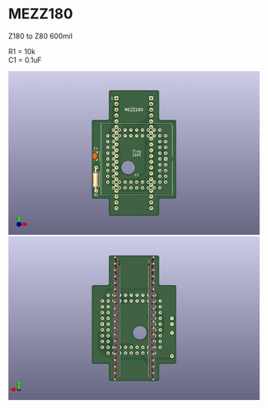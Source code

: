 # MEZZ180
Z180 to Z80 600mil

R1 = 10k  
C1 = 0.1uF  

![MEZZ180 PCB TOP](https://github.com/satoshiokue/MEZZ180/blob/main/MEZZ180_top.jpg)
![MEZZ180 PCB BOTTOM](https://github.com/satoshiokue/MEZZ180/blob/main/MEZZ180_bottom.jpg)
